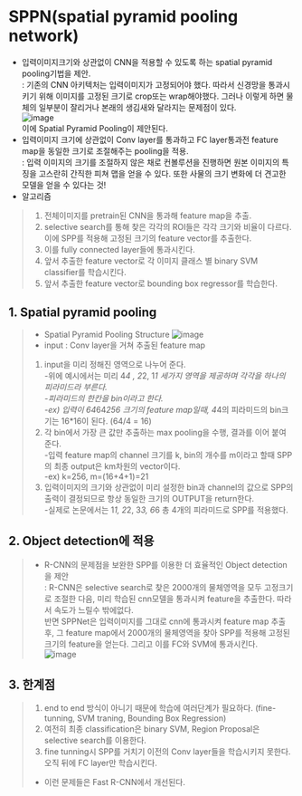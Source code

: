 # SPPN(spatial pyramid pooling network)
- 입력이미지크기와 상관없이  CNN을 적용할 수 있도록 하는 spatial pyramid pooling기법을 제안.\
: 기존의 CNN 아키텍처는 입력이미지가 고정되어야 했다. 따라서 신경망을 통과시키기 위해 이미지를 고정된 크기로 crop또는 wrap해야했다. 그러나 이렇게 하면 물체의 일부분이 잘리거나 본래의 생김새와 달라지는 문제점이 있다.\
![image](https://user-images.githubusercontent.com/70633080/102753941-84b93480-43af-11eb-93eb-bf12d1b0ee2f.png)\
이에 Spatial Pyramid Pooling이 제안된다.
- 입력이미지 크기에 상관없이 Conv layer를 통과하고 FC layer통과전 feature map을 동일한 크기로 조절해주는 pooling을 적용.\
: 입력 이미지의 크기를 조절하지 않은 채로 컨볼루션을 진행하면 원본 이미지의 특징을 고스란히 간직한 피쳐 맵을 얻을 수 있다. 또한 사물의 크기 변화에 더 견고한 모델을 얻을 수 있다는 것!
- 알고리즘
> 1. 전체이미지를 pretrain된 CNN을 통과해 feature map을 추출.
> 2. selective search를 통해 찾은 각각의 ROI들은 각각 크기와 비율이 다르다. 이에 SPP를 적용해 고정된 크기의 feature vector를 추출한다.
> 3. 이를 fully connected layer들에 통과시킨다.
> 4. 앞서 추출한 feature vector로 각 이미지 클래스 별 binary SVM classifier를 학습시킨다.
> 5. 앞서 추출한 feature vector로 bounding box regressor를 학습한다.
## 1. Spatial pyramid pooling
 > - Spatial Pyramid Pooling Structure
 > ![image](https://user-images.githubusercontent.com/70633080/102755355-9a2f5e00-43b1-11eb-9049-5a18d8755827.png)
 > - input : Conv layer을 거쳐 추출된 feature map
 > 1. input을 미리 정해진 영역으로 나누어 준다. \
 > -위에 예시에서는 미리 4*4 , 2*2, 1*1 세가지 영역을 제공하며 각각을 하나의 피라미드라 부른다.\
 > -피라미드의 한칸을 bin이라고 한다. \
 > -ex) 입력이 64*64*256 크기의 feature map일때, 4*4의 피라미드의 bin크기는 16*16이 된다. (64/4 = 16)
 > 2. 각 bin에서 가장 큰 값만 추출하는 max pooling을 수행, 결과를 이어 붙여준다.\
 > -입력 feature map의 channel 크기를 k, bin의 개수를 m이라고 할때 SPP의 최종 output은 km차원의 vector이다.\
 > -ex) k=256, m=(16+4+1)=21 
 > 3. 입력이미지의 크기와 상관없이 미리 설정한 bin과 channel의 값으로 SPP의 출력이 결정되므로 항상 동일한 크기의 OUTPUT을 return한다.\
 > -실제로 논문에서는 1*1, 2*2, 3*3, 6*6 총 4개의 피라미드로 SPP를 적용했다.
## 2. Object detection에 적용
 > - R-CNN의 문제점을 보완한 SPP를 이용한 더 효율적인 Object detection을 제안\
 > : R-CNN은 selective search로 찾은 2000개의 물체영역을 모두 고정크기로 조절한 다음, 미리 학습된 cnn모델을 통과시켜 feature을 추출한다. 따라서 속도가 느릴수 밖에없다.\
 >  반면 SPPNet은 입력이미지를 그대로 cnn에 통과시켜 feature map 추출후, 그 feature map에서 2000개의 물체영역을 찾아 SPP를 적용해 고정된 크기의 feature을 얻는다. 그리고 이를 FC와 SVM에 통과시킨다.\
 > ![image](https://user-images.githubusercontent.com/70633080/102756219-e16a1e80-43b2-11eb-87e7-a0e94f9c5a99.png)
## 3. 한계점
 > 1. end to end 방식이 아니기 때문에 학습에 여러단계가 필요하다. (fine-tunning, SVM traning, Bounding Box Regression)
 > 2. 여전히 최종 classification은 binary SVM, Region Proposal은 selective search를 이용한다.
 > 3. fine tunning시 SPP를 거치기 이전의 Conv layer들을 학습시키지 못한다. 오직 뒤에 FC layer만 학습시킨다.
 > - 이런 문제들은 Fast R-CNN에서 개선된다.

